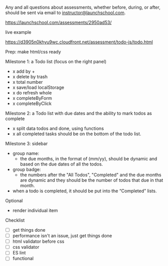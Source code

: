 
Any and all questions about assessments, whether before, during, or after, should be sent via email to instructor@launchschool.com.

https://launchschool.com/assessments/2950ad53/

live example

https://d3905n0khyu9wc.cloudfront.net/assessment/todo-js/todo.html


Prep: make html/css ready

Milestone 1: a Todo list (focus on the right panel)
- x add by + 
- x delete by trash 
- x total number
- x save/load localStorage 
- x do refresh whole 
- x completeByForm
- x completeByClick


Milestone 2: a Todo list with due dates and the ability to mark todos as complete
- x split data todos and done, using functions
- x all completed tasks should be on the bottom of the todo list.

Milestone 3: sidebar

- group name:
  - the due months, in the format of (mm/yy), should be dynamic and based on the due dates of all the todos.
- group badge: 
  - the numbers after the "All Todos", "Completed" and the due months are dynamic and they should be the number of todos that due in that month.
- when a todo is completed, it should be put into the “Completed” lists.

Optional
  - render individual item

Checklist
- [ ] get things done
- [ ] performance isn't an issue, just get things done
- [ ] html validator before css
- [ ] css validator
- [ ] ES lint
- [ ] functional